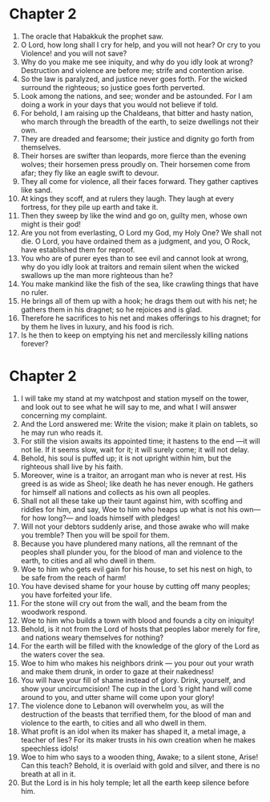 # Chapter 2

1. The oracle that Habakkuk the prophet saw.
2. O Lord, how long shall I cry for help, and you will not hear? Or cry to you Violence! and you will not save?
3. Why do you make me see iniquity, and why do you idly look at wrong? Destruction and violence are before me; strife and contention arise.
4. So the law is paralyzed, and justice never goes forth. For the wicked surround the righteous; so justice goes forth perverted.
5. Look among the nations, and see; wonder and be astounded. For I am doing a work in your days that you would not believe if told.
6. For behold, I am raising up the Chaldeans, that bitter and hasty nation, who march through the breadth of the earth, to seize dwellings not their own.
7. They are dreaded and fearsome; their justice and dignity go forth from themselves.
8. Their horses are swifter than leopards, more fierce than the evening wolves; their horsemen press proudly on. Their horsemen come from afar; they fly like an eagle swift to devour.
9. They all come for violence, all their faces forward. They gather captives like sand.
10. At kings they scoff, and at rulers they laugh. They laugh at every fortress, for they pile up earth and take it.
11. Then they sweep by like the wind and go on, guilty men, whose own might is their god!
12. Are you not from everlasting, O Lord my God, my Holy One? We shall not die. O Lord, you have ordained them as a judgment, and you, O Rock, have established them for reproof.
13. You who are of purer eyes than to see evil and cannot look at wrong, why do you idly look at traitors and remain silent when the wicked swallows up the man more righteous than he?
14. You make mankind like the fish of the sea, like crawling things that have no ruler.
15. He brings all of them up with a hook; he drags them out with his net; he gathers them in his dragnet; so he rejoices and is glad.
16. Therefore he sacrifices to his net and makes offerings to his dragnet; for by them he lives in luxury, and his food is rich.
17. Is he then to keep on emptying his net and mercilessly killing nations forever?

# Chapter 2

1. I will take my stand at my watchpost and station myself on the tower, and look out to see what he will say to me, and what I will answer concerning my complaint.
2. And the Lord answered me: Write the vision; make it plain on tablets, so he may run who reads it.
3. For still the vision awaits its appointed time; it hastens to the end —it will not lie. If it seems slow, wait for it; it will surely come; it will not delay.
4. Behold, his soul is puffed up; it is not upright within him, but the righteous shall live by his faith.
5. Moreover, wine is a traitor, an arrogant man who is never at rest. His greed is as wide as Sheol; like death he has never enough. He gathers for himself all nations and collects as his own all peoples.
6. Shall not all these take up their taunt against him, with scoffing and riddles for him, and say, Woe to him who heaps up what is not his own— for how long?— and loads himself with pledges!
7. Will not your debtors suddenly arise, and those awake who will make you tremble? Then you will be spoil for them.
8. Because you have plundered many nations, all the remnant of the peoples shall plunder you, for the blood of man and violence to the earth, to cities and all who dwell in them.
9. Woe to him who gets evil gain for his house, to set his nest on high, to be safe from the reach of harm!
10. You have devised shame for your house by cutting off many peoples; you have forfeited your life.
11. For the stone will cry out from the wall, and the beam from the woodwork respond.
12. Woe to him who builds a town with blood and founds a city on iniquity!
13. Behold, is it not from the Lord of hosts that peoples labor merely for fire, and nations weary themselves for nothing?
14. For the earth will be filled with the knowledge of the glory of the Lord as the waters cover the sea.
15. Woe to him who makes his neighbors drink — you pour out your wrath and make them drunk, in order to gaze at their nakedness!
16. You will have your fill of shame instead of glory. Drink, yourself, and show your uncircumcision! The cup in the Lord ’s right hand will come around to you, and utter shame will come upon your glory!
17. The violence done to Lebanon will overwhelm you, as will the destruction of the beasts that terrified them, for the blood of man and violence to the earth, to cities and all who dwell in them.
18. What profit is an idol when its maker has shaped it, a metal image, a teacher of lies? For its maker trusts in his own creation when he makes speechless idols!
19. Woe to him who says to a wooden thing, Awake; to a silent stone, Arise! Can this teach? Behold, it is overlaid with gold and silver, and there is no breath at all in it.
20. But the Lord is in his holy temple; let all the earth keep silence before him.


